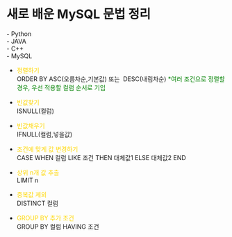 # 새로 배운 MySQL 문법 정리 

<p>
- Python <br>
- JAVA <br>
- C++ <br>
- MySQL



- <span style="color:gold"> 정렬하기 </span><br>
ORDER BY ASC(오름차순,기본값) 또는  DESC(내림차순)
<span style="color:green"> *여러 조건으로 정렬할 경우, 우선 적용할 컬럼 순서로 기입 </span><br>

- <span style="color:gold"> 빈값찾기 </span><br>
ISNULL(컬럼)<br>

- <span style="color:gold">  빈값채우기 </span><br>
IFNULL(컬럼,넣을값) <br>

- <span style="color:gold">  조건에 맞게 값 변경하기 </span><br>
CASE WHEN 컬럼 LIKE 조건 THEN 대체값1 ELSE 대체값2 END<br> 

- <span style="color:gold">  상위 n개 값 추출 </span><br>
LIMIT n <br>

- <span style="color:gold">  중복값 제외 </span><br>
DISTINCT 컬럼 <br>

- <span style="color:gold">  GROUP BY 추가 조건 </span><br>
GROUP BY 컬럼 HAVING 조건<br>
</p>